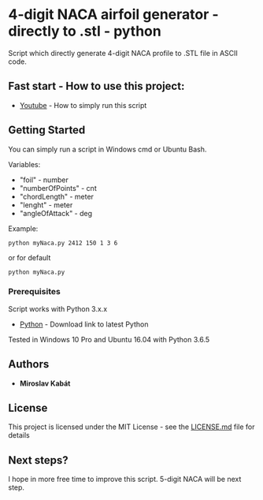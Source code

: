 # 4-digit NACA airfoil generator - directly to .stl - python

Script which directly generate 4-digit NACA profile to .STL file in ASCII code. 

## Fast start - How to use this project:

* [Youtube](https://youtu.be/6W2zwtiZeJc) - How to simply run this script

## Getting Started

You can simply run a script in Windows cmd or Ubuntu Bash.

Variables:
* "foil" - number
* "numberOfPoints" - cnt
* "chordLength" - meter
* "lenght" - meter
* "angleOfAttack" - deg

Example:
```
python myNaca.py 2412 150 1 3 6
```

or for default

```
python myNaca.py
```

### Prerequisites

Script works with Python 3.x.x

* [Python](https://www.python.org/) - Download link to latest Python

Tested in Windows 10 Pro and Ubuntu 16.04 with Python 3.6.5

## Authors

* **Miroslav Kabát**

## License

This project is licensed under the MIT License - see the [LICENSE.md](LICENSE.md) file for details

## Next steps?

I hope in more free time to improve this script. 5-digit NACA will be next step.
